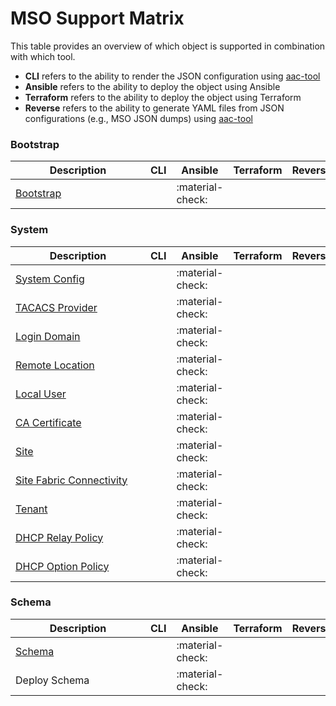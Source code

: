 # MSO Support Matrix

This table provides an overview of which object is supported in combination with which tool.

* **CLI** refers to the ability to render the JSON configuration using [aac-tool](../cli/overview.md)
* **Ansible** refers to the ability to deploy the object using Ansible
* **Terraform** refers to the ability to deploy the object using Terraform
* **Reverse** refers to the ability to generate YAML files from JSON configurations (e.g., MSO JSON dumps) using [aac-tool](../cli/overview.md)

### Bootstrap

<span style="display: inline-block; width:200px">Description</span> | CLI | Ansible | Terraform | Reverse
---|---|---|---|---
[Bootstrap](./mso/bootstrap/bootstrap.md) | | :material-check: | |

### System

<span style="display: inline-block; width:200px">Description</span> | CLI | Ansible | Terraform | Reverse
---|---|---|---|---
[System Config](./mso/mso/system_config.md) | | :material-check: | |
[TACACS Provider](./mso/mso/tacacs_provider.md) | | :material-check: | |
[Login Domain](./mso/mso/login_domain.md) | | :material-check: | |
[Remote Location](./mso/mso/remote_location.md) | | :material-check: | |
[Local User](./mso/mso/user.md) | | :material-check: | |
[CA Certificate](./mso/mso/ca_certificate.md) | | :material-check: | |
[Site](./mso/mso/site.md) | | :material-check: | |
[Site Fabric Connectivity](./mso/mso/fabric_connectivity.md) | | :material-check: | |
[Tenant](./mso/mso/tenant.md) | | :material-check: | |
[DHCP Relay Policy](./mso/mso/dhcp_relay.md) | | :material-check: | |
[DHCP Option Policy](./mso/mso/dhcp_option.md) | | :material-check: | |

### Schema

<span style="display: inline-block; width:200px">Description</span> | CLI | Ansible | Terraform | Reverse
---|---|---|---|---
[Schema](./mso/schema/schema.md) | | :material-check: | |
Deploy Schema | | :material-check: | |
